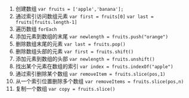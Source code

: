 1. 创建数组
`var fruits = ['apple','banana'];`
2. 通过索引访问数组元素
`var first = fruits[0]`
`var last = fruits[fruits.length-1]`
3. 遍历数组
`forEach`
4. 添加元素到数组的末尾
`var newlength = fruits.push("orange")`
5. 删除数组末尾的元素
`var last = fruits.pop()`
6. 删除数组头部的元素
`var first = fruits.shift()`
7. 添加元素到数组的头部
`var newlength = fruits.unshift()`
8. 找出某个元素在数组的索引
`var index = fruits.indexOf("apple")`
9. 通过索引删除某个数组
`var removeItem = fruits.slice(pos,1)`
10. 从一个索引位置删除多个数组
`var removeItems = fruits.slice(pos,n)`
11. 复制一个数组
`var copy = fruits.slice()`
